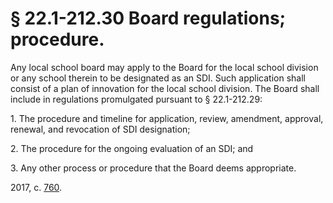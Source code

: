 # § 22.1-212.30 Board regulations; procedure.

<p>Any local school board may apply to the Board for the local school division or any school therein to be designated as an SDI. Such application shall consist of a plan of innovation for the local school division. The Board shall include in regulations promulgated pursuant to § 22.1-212.29:</p><p>1. The procedure and timeline for application, review, amendment, approval, renewal, and revocation of SDI designation;</p><p>2. The procedure for the ongoing evaluation of an SDI; and</p><p>3. Any other process or procedure that the Board deems appropriate.</p><p>2017, c. <a href='http://lis.virginia.gov/cgi-bin/legp604.exe?171+ful+CHAP0760'>760</a>.</p>
